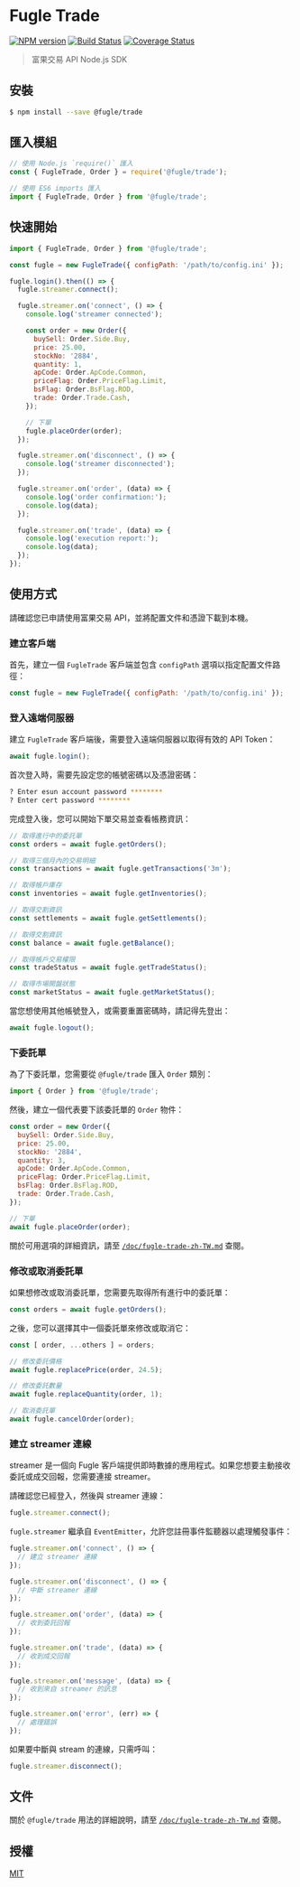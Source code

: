 # Fugle Trade

[![NPM version][npm-image]][npm-url]
[![Build Status][action-image]][action-url]
[![Coverage Status][codecov-image]][codecov-url]

> 富果交易 API Node.js SDK

## 安裝

```sh
$ npm install --save @fugle/trade
```

## 匯入模組

```js
// 使用 Node.js `require()` 匯入
const { FugleTrade, Order } = require('@fugle/trade');

// 使用 ES6 imports 匯入
import { FugleTrade, Order } from '@fugle/trade';
```

## 快速開始

```js
import { FugleTrade, Order } from '@fugle/trade';

const fugle = new FugleTrade({ configPath: '/path/to/config.ini' });

fugle.login().then(() => {
  fugle.streamer.connect();

  fugle.streamer.on('connect', () => {
    console.log('streamer connected');

    const order = new Order({
      buySell: Order.Side.Buy,
      price: 25.00,
      stockNo: '2884',
      quantity: 1,
      apCode: Order.ApCode.Common,
      priceFlag: Order.PriceFlag.Limit,
      bsFlag: Order.BsFlag.ROD,
      trade: Order.Trade.Cash,
    });

    // 下單
    fugle.placeOrder(order);
  });

  fugle.streamer.on('disconnect', () => {
    console.log('streamer disconnected');
  });

  fugle.streamer.on('order', (data) => {
    console.log('order confirmation:');
    console.log(data);
  });

  fugle.streamer.on('trade', (data) => {
    console.log('execution report:');
    console.log(data);
  });
});
```

## 使用方式

請確認您已申請使用富果交易 API，並將配置文件和憑證下載到本機。

### 建立客戶端

首先，建立一個 `FugleTrade` 客戶端並包含 `configPath` 選項以指定配置文件路徑：

```js
const fugle = new FugleTrade({ configPath: '/path/to/config.ini' });
```

### 登入遠端伺服器

建立 `FugleTrade` 客戶端後，需要登入遠端伺服器以取得有效的 API Token：

```js
await fugle.login();
```

首次登入時，需要先設定您的帳號密碼以及憑證密碼：

```sh
? Enter esun account password ********
? Enter cert password ********
```

完成登入後，您可以開始下單交易並查看帳務資訊：

```js
// 取得進行中的委託單
const orders = await fugle.getOrders();

// 取得三個月內的交易明細
const transactions = await fugle.getTransactions('3m');

// 取得帳戶庫存
const inventories = await fugle.getInventories();

// 取得交割資訊
const settlements = await fugle.getSettlements();

// 取得交割資訊
const balance = await fugle.getBalance();

// 取得帳戶交易權限
const tradeStatus = await fugle.getTradeStatus();

// 取得市場開盤狀態
const marketStatus = await fugle.getMarketStatus();
```

當您想使用其他帳號登入，或需要重置密碼時，請記得先登出：

```js
await fugle.logout();
```

### 下委託單

為了下委託單，您需要從 `@fugle/trade` 匯入 `Order` 類別：

```js
import { Order } from '@fugle/trade';
```

然後，建立一個代表要下該委託單的 `Order` 物件：

```js
const order = new Order({
  buySell: Order.Side.Buy,
  price: 25.00,
  stockNo: '2884',
  quantity: 3,
  apCode: Order.ApCode.Common,
  priceFlag: Order.PriceFlag.Limit,
  bsFlag: Order.BsFlag.ROD,
  trade: Order.Trade.Cash,
});

// 下單
await fugle.placeOrder(order);
```

關於可用選項的詳細資訊，請至 [`/doc/fugle-trade-zh-TW.md`](./doc/fugle-trade-zh-TW.md#class-order) 查閱。

### 修改或取消委託單

如果想修改或取消委託單，您需要先取得所有進行中的委託單：

```js
const orders = await fugle.getOrders();
```

之後，您可以選擇其中一個委託單來修改或取消它：

```js
const [ order, ...others ] = orders;

// 修改委託價格
await fugle.replacePrice(order, 24.5);

// 修改委託數量
await fugle.replaceQuantity(order, 1);

// 取消委託單
await fugle.cancelOrder(order);
```

### 建立 streamer 連線

streamer 是一個向 Fugle 客戶端提供即時數據的應用程式。如果您想要主動接收委託或成交回報，您需要連接 streamer。

請確認您已經登入，然後與 streamer 連線：

```js
fugle.streamer.connect();
```

`fugle.streamer` 繼承自 `EventEmitter`，允許您註冊事件監聽器以處理觸發事件：

```js
fugle.streamer.on('connect', () => {
  // 建立 streamer 連線
});

fugle.streamer.on('disconnect', () => {
  // 中斷 streamer 連線
});

fugle.streamer.on('order', (data) => {
  // 收到委託回報
});

fugle.streamer.on('trade', (data) => {
  // 收到成交回報
});

fugle.streamer.on('message', (data) => {
  // 收到來自 streamer 的訊息
});

fugle.streamer.on('error', (err) => {
  // 處理錯誤
});
```

如果要中斷與 stream 的連線，只需呼叫：

```js
fugle.streamer.disconnect();
```

## 文件

關於 `@fugle/trade` 用法的詳細說明，請至 [`/doc/fugle-trade-zh-TW.md`](./doc/fugle-trade-zh-TW.md) 查閱。

## 授權

[MIT](LICENSE)

[npm-image]: https://img.shields.io/npm/v/@fugle/trade.svg
[npm-url]: https://npmjs.com/package/@fugle/trade
[action-image]: https://img.shields.io/github/workflow/status/fugle-dev/fugle-trade-node/Node.js%20CI
[action-url]: https://github.com/fugle-dev/fugle-trade-node/actions/workflows/node.js.yml
[codecov-image]: https://img.shields.io/codecov/c/github/fugle-dev/fugle-trade-node.svg
[codecov-url]: https://codecov.io/gh/fugle-dev/fugle-trade-node
